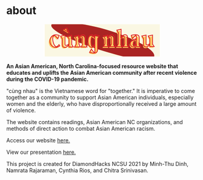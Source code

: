 # about

<p align="center">
  <img src="https://github.com/mtldinh/cung-nhau/blob/main/logos/Artboard%202.png" alt="Horizontal logo for cùng nhau"/>
</p>

<p><strong>An Asian American, North Carolina-focused resource website that educates and uplifts the Asian American community after recent violence during the COVID-19 pandemic.</strong></p>

<p>"cùng nhau" is the Vietnamese word for "together." It is imperative to come together as a community to support Asian American individuals, especially women and
the elderly, who have disproportionally received a large amount of violence. </p>

<p>The website contains readings, Asian American NC organizations, and methods of direct action to combat Asian American racism.</p>

<p>Access our website <a href=https://mtldinh.github.io/cung-nhau/>here.</a>
<p>View our presentation <a href=https://docs.google.com/presentation/d/1Y1XOu9JZb-rJKCsnKkOBQSoWGaVrckkFIafgm0NpxFc/edit#slide=id.gcaf6eee495_0_17>here.</a></p>

<p>This project is created for DiamondHacks NCSU 2021 by Minh-Thu Dinh, Namrata Rajaraman, Cynthia Rios, and Chitra Srinivasan.</p>
